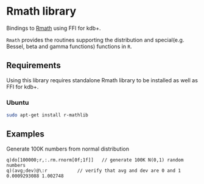 # Rmath library

Bindings to [Rmath](https://cran.r-project.org/doc/manuals/r-release/R-admin.html#The-standalone-Rmath-library) using FFI for kdb+.

`Rmath` provides the routines supporting the distribution and special(e.g. Bessel, beta and gamma functions) functions in `R`. 

## Requirements

Using this library requires standalone Rmath library to be installed as well as FFI for kdb+.

### Ubuntu 
```bash
sudo apt-get install r-mathlib
```

## Examples

Generate 100K numbers from normal distribution
```
q)do[100000;r,:.rm.rnorm[0f;1f]]   // generate 100K N(0,1) random numbers
q)(avg;dev)@\:r           // verify that avg and dev are 0 and 1
0.0009293088 1.002748
```


